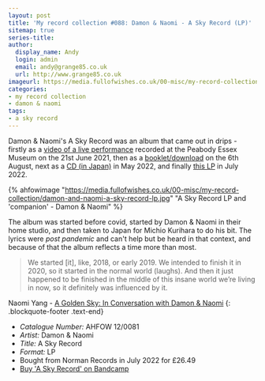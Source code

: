 ```yaml
---
layout: post
title: 'My record collection #088: Damon & Naomi - A Sky Record (LP)'
sitemap: true
series-title:
author:
  display_name: Andy
  login: admin
  email: andy@grange85.co.uk
  url: http://www.grange85.co.uk
imageurl: https://media.fullofwishes.co.uk/00-misc/my-record-collection/damon-and-naomi-a-sky-record-lp.jpg
categories:
- my record collection
- damon & naomi
tags:
- a sky record
---
```

Damon & Naomi's A Sky Record was an album that came out in drips - firstly as a [video of a live performance](https://www.youtube.com/watch?v=WOOhYuaGoXI) recorded at the Peabody Essex Museum on the 21st June 2021, then as a [booklet/download](https://damonandnaomi.bandcamp.com/merch/a-sky-record-deluxe-companion-book-and-digital-album) on the 6th August, next as a [CD (in Japan)](https://www.20-20-20.com/store/skyrecord) in May 2022, and finally [this LP](https://www.20-20-20.com/store/skyrecord) in July 2022.

{% ahfowimage "https://media.fullofwishes.co.uk/00-misc/my-record-collection/damon-and-naomi-a-sky-record-lp.jpg" "A Sky Record LP and 'companion' - Damon & Naomi" %}

The album was started before covid, started by Damon & Naomi in their home studio, and then taken to Japan for Michio Kurihara to do his bit. The lyrics were _post pandemic_ and can't help but be heard in that context, and because of that the album reflects a time more than most. 

> We started [it], like, 2018, or early 2019. We intended to finish it in 2020, so it started in the normal world (laughs). And then it just happened to be finished in the middle of this insane world we’re living in now, so it definitely was influenced by it.

Naomi Yang - [A Golden Sky: In Conversation with Damon & Naomi](https://sun-13.com/2021/10/05/a-golden-sky-in-conversation-with-damon-naomi-part-1/)
{: .blockquote-footer .text-end}

 - *Catalogue Number:* AHFOW 12/0081
 - *Artist:* Damon & Naomi
 - *Title:* A Sky Record
 - *Format:* LP
 - Bought from Norman Records in July 2022 for £26.49
 - [Buy 'A Sky Record' on Bandcamp](https://damonandnaomi.bandcamp.com/album/a-sky-record)
